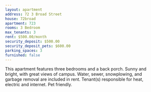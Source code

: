 ```yaml
---
layout: apartment
address: 72 3 Broad Street
house: 72broad
apartment: 723
rooms: 3 Bedroom
max_tenants: 3
rent: $500.00/month
security_deposit: $500.00
security_deposit_pets: $600.00
parking_spaces: 3
furnished: false
---
```


This apartment features three bedrooms and a back porch.
Sunny and bright, with great views of campus. Water, sewer, snowplowing,
and garbage removal are included in rent. Tenant(s) responsible for heat, electric and internet. Pet friendly.
